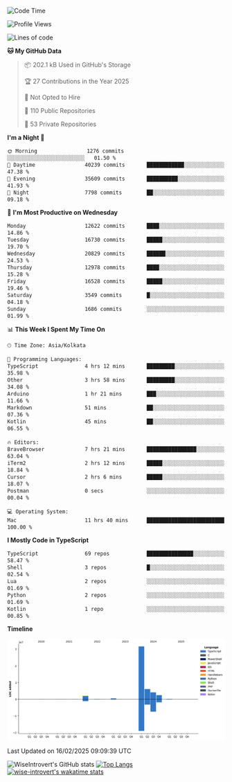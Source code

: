 <!--START_SECTION:waka-->
![Code Time](http://img.shields.io/badge/Code%20Time-2%2C210%20hrs%2051%20mins-blue)

![Profile Views](http://img.shields.io/badge/Profile%20Views-0-blue)

![Lines of code](https://img.shields.io/badge/From%20Hello%20World%20I%27ve%20Written-47.3%20million%20lines%20of%20code-blue)

**🐱 My GitHub Data** 

> 📦 202.1 kB Used in GitHub's Storage 
 > 
> 🏆 27 Contributions in the Year 2025
 > 
> 🚫 Not Opted to Hire
 > 
> 📜 110 Public Repositories 
 > 
> 🔑 53 Private Repositories 
 > 
**I'm a Night 🦉** 

```text
🌞 Morning                1276 commits        ░░░░░░░░░░░░░░░░░░░░░░░░░   01.50 % 
🌆 Daytime                40239 commits       ████████████░░░░░░░░░░░░░   47.38 % 
🌃 Evening                35609 commits       ██████████░░░░░░░░░░░░░░░   41.93 % 
🌙 Night                  7798 commits        ██░░░░░░░░░░░░░░░░░░░░░░░   09.18 % 
```
📅 **I'm Most Productive on Wednesday** 

```text
Monday                   12622 commits       ████░░░░░░░░░░░░░░░░░░░░░   14.86 % 
Tuesday                  16730 commits       █████░░░░░░░░░░░░░░░░░░░░   19.70 % 
Wednesday                20829 commits       ██████░░░░░░░░░░░░░░░░░░░   24.53 % 
Thursday                 12978 commits       ████░░░░░░░░░░░░░░░░░░░░░   15.28 % 
Friday                   16528 commits       █████░░░░░░░░░░░░░░░░░░░░   19.46 % 
Saturday                 3549 commits        █░░░░░░░░░░░░░░░░░░░░░░░░   04.18 % 
Sunday                   1686 commits        ░░░░░░░░░░░░░░░░░░░░░░░░░   01.99 % 
```


📊 **This Week I Spent My Time On** 

```text
🕑︎ Time Zone: Asia/Kolkata

💬 Programming Languages: 
TypeScript               4 hrs 12 mins       █████████░░░░░░░░░░░░░░░░   35.98 % 
Other                    3 hrs 58 mins       █████████░░░░░░░░░░░░░░░░   34.08 % 
Arduino                  1 hr 21 mins        ███░░░░░░░░░░░░░░░░░░░░░░   11.66 % 
Markdown                 51 mins             ██░░░░░░░░░░░░░░░░░░░░░░░   07.36 % 
Kotlin                   45 mins             ██░░░░░░░░░░░░░░░░░░░░░░░   06.55 % 

🔥 Editors: 
BraveBrowser             7 hrs 21 mins       ████████████████░░░░░░░░░   63.04 % 
iTerm2                   2 hrs 12 mins       █████░░░░░░░░░░░░░░░░░░░░   18.84 % 
Cursor                   2 hrs 6 mins        █████░░░░░░░░░░░░░░░░░░░░   18.07 % 
Postman                  0 secs              ░░░░░░░░░░░░░░░░░░░░░░░░░   00.04 % 

💻 Operating System: 
Mac                      11 hrs 40 mins      █████████████████████████   100.00 % 
```

**I Mostly Code in TypeScript** 

```text
TypeScript               69 repos            ███████████████░░░░░░░░░░   58.47 % 
Shell                    3 repos             █░░░░░░░░░░░░░░░░░░░░░░░░   02.54 % 
Lua                      2 repos             ░░░░░░░░░░░░░░░░░░░░░░░░░   01.69 % 
Python                   2 repos             ░░░░░░░░░░░░░░░░░░░░░░░░░   01.69 % 
Kotlin                   1 repo              ░░░░░░░░░░░░░░░░░░░░░░░░░   00.85 % 
```



**Timeline**

![Lines of Code chart](https://raw.githubusercontent.com/wise-introvert/wise-introvert/master/assets/bar_graph.png)


 Last Updated on 16/02/2025 09:09:39 UTC
<!--END_SECTION:waka-->

![WiseIntrovert's GitHub stats](https://github-readme-stats.vercel.app/api?username=wise-introvert&count_private=true&show_icons=true)
[![Top Langs](https://github-readme-stats.vercel.app/api/top-langs/?username=wise-introvert&langs_count=10)](https://github.com/anuraghazra/github-readme-stats)
[![wise-introvert's wakatime stats](https://github-readme-stats.vercel.app/api/wakatime?username=wiseintrovert)](https://github.com/anuraghazra/github-readme-stats)
